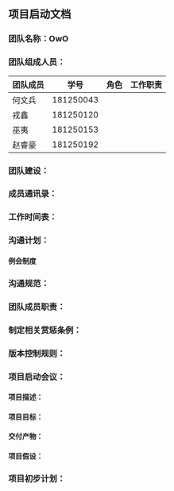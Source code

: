 ## 项目启动文档

### 团队名称：OwO

### 团队组成人员：

| 团队成员 | 学号      | 角色 | 工作职责 |
| -------- | --------- | ---- | -------- |
| 何文兵   | 181250043 |      |          |
| 戎鑫     | 181250120 |      |          |
| 巫夷     | 181250153 |      |          |
| 赵睿豪   | 181250192 |      |          |

### 团队建设：

### 成员通讯录：

### 工作时间表：

### 沟通计划：

#### 例会制度

### 沟通规范：

### 团队成员职责：

### 制定相关赏惩条例：

### 版本控制规则：

### 项目启动会议：

#### 项目描述：

#### 项目目标：

#### 交付产物：

#### 项目假设：

### 项目初步计划：

